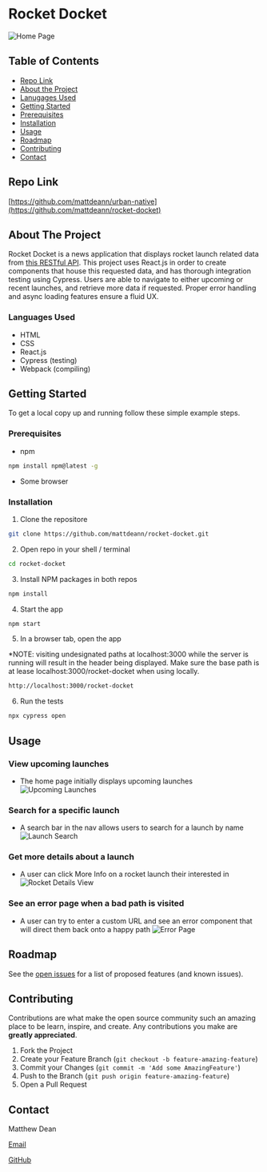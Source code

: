 # Rocket Docket
![Home Page](https://i.imgur.com/75Oe54N.png)


<!-- TABLE OF CONTENTS -->

## Table of Contents
* [Repo Link](#repo-link)
* [About the Project](#about-the-project)
* [Lanugages Used](#languages-used)
* [Getting Started](#getting-started)
* [Prerequisites](#prerequisites)
* [Installation](#installation)
* [Usage](#usage)
* [Roadmap](#roadmap)
* [Contributing](#contributing)
* [Contact](#contact)


<!-- REPO LINK -->
## Repo Link

[https://github.com/mattdeann/urban-native](https://github.com/mattdeann/rocket-docket)


<!-- ABOUT THE PROJECT -->
## About The Project

Rocket Docket is a news application that displays rocket launch related data from [this RESTful API](https://thespacedevs.com/llapi). This project uses React.js in order to create components that house this requested data, and has thorough integration testing using Cypress. Users are able to navigate to either upcoming or recent launches, and retrieve more data if requested. Proper error handling and async loading features ensure a fluid UX.


### Languages Used

* HTML
* CSS
* React.js
* Cypress (testing)
* Webpack (compiling)


<!-- GETTING STARTED -->
## Getting Started

To get a local copy up and running follow these simple example steps.


### Prerequisites
* npm
```sh
npm install npm@latest -g
```
* Some browser


### Installation

1. Clone the repositore
```sh
git clone https://github.com/mattdeann/rocket-docket.git
```

2. Open repo in your shell / terminal
```sh
cd rocket-docket

```

3. Install NPM packages in both repos
```sh
npm install
```

4. Start the app
```sh
npm start
```

5. In a browser tab, open the app

*NOTE: visiting undesignated paths at localhost:3000 while the server is running will result in the header being displayed. Make sure the base path is at lease localhost:3000/rocket-docket when using locally.

```sh
http://localhost:3000/rocket-docket
```

6. Run the tests
```sh
npx cypress open
```


<!-- USAGE EXAMPLES -->
## Usage

### View upcoming launches
  
  * The home page initially displays upcoming launches
  ![Upcoming Launches](https://i.imgur.com/Q5xMODY.gif)


### Search for a specific launch
  * A search bar in the nav allows users to search for a launch by name
  ![Launch Search](https://i.imgur.com/dr8ESi8.gif)


### Get more details about a launch
  * A user can click More Info on a rocket launch their interested in
  ![Rocket Details View](https://i.imgur.com/8EVXfdJ.gif)

### See an error page when a bad path is visited
  * A user can try to enter a custom URL and see an error component that will direct them back onto a happy path
  ![Error Page](https://i.imgur.com/3buGrbw.png)

<!-- ROADMAP -->
## Roadmap

See the [open issues](https://github.com/mattdeann/rocket-docket/issues) for a list of proposed features (and known issues).


<!-- CONTRIBUTING -->
## Contributing

Contributions are what make the open source community such an amazing place to be learn, inspire, and create. Any contributions you make are **greatly appreciated**.

1. Fork the Project
2. Create your Feature Branch (`git checkout -b feature-amazing-feature`)
3. Commit your Changes (`git commit -m 'Add some AmazingFeature'`)
4. Push to the Branch (`git push origin feature-amazing-feature`)
5. Open a Pull Request


<!-- CONTACT -->
## Contact

Matthew Dean

[Email](deanma95@gmail.com)

[GitHub](https://github.com/mattdeann)

